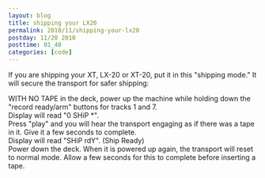 ```yaml
---
layout: blog
title: shipping your LX20
permalink: 2010/11/shipping-your-lx20
postday: 11/20 2010
posttime: 01_40
categories: [code]
---
```


<p>If you are shipping your XT, LX-20 or XT-20, put it in this "shipping mode." It will secure the transport for safer shipping:</p>
<p>WITH NO TAPE in the deck, power up the machine while holding down the "record ready/arm" buttons for tracks 1 and 7.<br />
Display will read "0 SHiP *".<br />
Press "play" and you will hear the transport engaging as if there was a tape in it. Give it a few seconds to complete.<br />
Display will read "SHiP rdY". (Ship Ready)<br />
Power down the deck. When it is powered up again, the transport will reset to normal mode. Allow a few seconds for this to complete before inserting a tape.</p>
